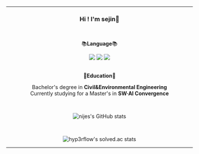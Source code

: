 ---
         
<div align="center">
         
### Hi ! I'm sejin🌱   

<br>
 
📚**Language**📚  

<img src="https://img.shields.io/badge/python-3776AB?style=flat-square&logo=python&logoColor=white"/> 
<img src="https://img.shields.io/badge/SQL-8A2BE2"/>
<img src="https://img.shields.io/badge/JavaScript-F7DF1E?style=flat-square&logo=JavaScript&logoColor=white"/>

<br>
<br>

📖**Education**📖

<p>
Bachelor's degree in <strong>Civil&Environmental Engineering</strong></br>
Currently studying for a Master's in <strong>SW·AI Convergence</strong>
</p>

<br>
      
![nijes's GitHub stats](https://github-readme-stats.vercel.app/api?username=nijes&show_icons=true&theme=swift&count_private=true)

<br>

![hyp3rflow's solved.ac stats](https://github-readme-solvedac.hyp3rflow.vercel.app/api/?handle=sejink905)

</div>

---